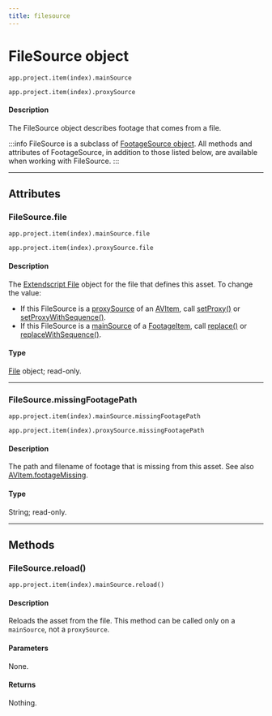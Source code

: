 ```yaml
---
title: filesource
---
```

# FileSource object

`app.project.item(index).mainSource`

`app.project.item(index).proxySource`


#### Description

The FileSource object describes footage that comes from a file.

:::info
FileSource is a subclass of [FootageSource object](../footagesource). All methods and attributes of FootageSource, in addition to those listed below, are available when working with FileSource.
:::


---

## Attributes

### FileSource.file

`app.project.item(index).mainSource.file`

`app.project.item(index).proxySource.file`


#### Description

The [Extendscript File](https://extendscript.docsforadobe.dev/file-system-access/file-object.html) object for the file that defines this asset. To change the value:

- If this FileSource is a [proxySource](../../item/avitem#avitemproxysource) of an [AVItem](../../item/avitem), call [setProxy()](../../item/avitem#avitemsetproxy) or [setProxyWithSequence()](../../item/avitem#avitemsetproxywithsequence).
- If this FileSource is a [mainSource](../../item/footageitem#footageitemmainsource) of a [FootageItem](../../item/footageitem), call [replace()](../../item/footageitem#footageitemreplace) or [replaceWithSequence()](../../item/footageitem#footageitemreplacewithsequence).

#### Type

[File](https://extendscript.docsforadobe.dev/file-system-access/file-object.html) object; read-only.

---

### FileSource.missingFootagePath

`app.project.item(index).mainSource.missingFootagePath`

`app.project.item(index).proxySource.missingFootagePath`


#### Description

The path and filename of footage that is missing from this asset. See also [AVItem.footageMissing](../../item/avitem#avitemfootagemissing).

#### Type

String; read-only.

---

## Methods

### FileSource.reload()

`app.project.item(index).mainSource.reload()`

#### Description

Reloads the asset from the file. This method can be called only on a `mainSource`, not a `proxySource`.

#### Parameters

None.

#### Returns

Nothing.

